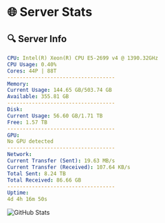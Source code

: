 # 🌐 Server Stats
## 🔍 Server Info
```yaml
CPU: Intel(R) Xeon(R) CPU E5-2699 v4 @ 1390.32GHz
CPU Usage: 0.40%
Cores: 44P | 88T
-----------------------------------
Memory:
Current Usage: 144.65 GB/503.74 GB
Available: 355.81 GB
-----------------------------------
Disk:
Current Usage: 56.60 GB/1.71 TB
Free: 1.57 TB
-----------------------------------
GPU:
No GPU detected
-----------------------------------
Network:
Current Transfer (Sent): 19.63 MB/s
Current Transfer (Received): 107.64 KB/s
Total Sent: 8.24 TB
Total Received: 86.66 GB
-----------------------------------
Uptime:
4d 4h 16m 50s
```
![GitHub Stats](https://img.shields.io/badge/Updated-2025-03-12_01:39:39-blue)